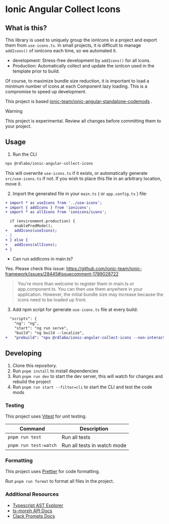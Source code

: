 # Ionic Angular Collect Icons

## What is this?

This library is used to uniquely group the ionIcons in a project and export them from `use-icons.ts`. In small projects, it is difficult to manage `addIcons()` of ionIcons each time, so we automated it.

- development: Stress-free development by `addIcons()` for all icons.
- Production: Automatically collect and update the ionIcon used in the template prior to build. 

Of course, to maximize bundle size reduction, it is important to load a minimum number of icons at each Component lazy loading. This is a compromise to speed up development.

This project is based [ionic-team/ionic-angular-standalone-codemods](https://github.com/ionic-team/ionic-angular-standalone-codemods) .


> [!WARNING]
> This project is experimental. Review all changes before committing them to your project.

## Usage

1. Run the CLI

```bash
npx @rdlabo/ionic-angular-collect-icons
```

This will overwrite `use-icons.ts` if it exists, or automatically generate `src/use-icons.ts` if not. If you wish to place this file in an arbitrary location, move it.

2. Import the generated file in your `main.ts` ( or `app.config.ts` ) file:

```diff
+ import * as useIcons from '../use-icons';
+ import { addIcons } from 'ionicons';
+ import * as allIcons from 'ionicons/icons';

  if (environment.production) {
    enableProdMode();
+   addIcons(useIcons);
- }
+ } else {
+   addIcons(allIcons);
+ }
```

- Can run addIcons in main.ts?

Yes. Please check this issue: https://github.com/ionic-team/ionic-framework/issues/28445#issuecomment-1789028722

> You're more than welcome to register them in main.ts or app.component.ts. You can then use them anywhere in your application. However, the initial bundle size may increase because the icons need to be loaded up front.


3. Add npm script for generate `use-icons.ts` file at every build:

```diff
  "scripts": {
    "ng": "ng",
    "start": "ng run serve",
    "build": "ng build --localize",
+   "prebuild": "npx @rdlabo/ionic-angular-collect-icons --non-interactive false",
```


## Developing

1. Clone this repository.
2. Run `pnpm install` to install dependencies
3. Run `pnpm run dev` to start the dev server, this will watch for changes and rebuild the project
4. Run `pnpm run start --filter=cli` to start the CLI and test the code mods

### Testing

This project uses [Vitest](https://vitest.dev/) for unit testing.

| Command               | Description                 |
| --------------------- | --------------------------- |
| `pnpm run test`       | Run all tests               |
| `pnpm run test:watch` | Run all tests in watch mode |

### Formatting

This project uses [Prettier](https://prettier.io/) for code formatting.

Run `pnpm run format` to format all files in the project.

### Additional Resources

- [Typescript AST Explorer](https://ts-ast-viewer.com/)
- [ts-morph API Docs](https://ts-morph.com/)
- [Clack Prompts Docs](https://github.com/natemoo-re/clack/tree/main/packages/prompts#readme)
